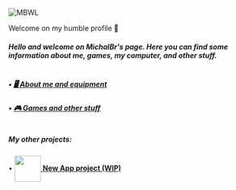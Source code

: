 ![MBWL](https://github.com/TheMichalBr/michalbr/blob/main/pictures/icon.png?raw=true)

Welcome on my humble profile 🦭



<h5>Hello and welcome on MichalBr's page. Here you can find some information about me, games, my computer, and other stuff.</h5>
<h1></h1>
<h5>• <a href="https://themichalbr.github.io/michalbr/about_me_and_equipment.html"> 🖥️ About me and equipment</a></h5>
<h5>• <a href="https://themichalbr.github.io/michalbr/games_and_other.html"> 🎮 Games and other stuff</a></h5>
<h1></h1>
<h5>My other projects:</h5>

• [<img src="https://www.pngmart.com/files/16/Carpenter-Hammer-Transparent-PNG.png" width="52" height="52" align="center">  **New App project (WIP)** ](https://github.com/TheMichalBr/app)



<!--
![MBWL](https://github.com/TheMichalBr/michalbr/blob/main/pictures/icon.png?raw=true)
<h5>Hello and welcome on my humble profile. 🦭</h5>
<h1></h1>
<h5>• <a href="https://github.com/TheMichalBr/michalbr">My Web project 🌐</a></h5>
<h5>• <a href="appcomingsoon">New App project 🔨 (WIP)</a></h5>
<h5>
  
• [<img src="https://github.com/TheMichalBr/michalbr/blob/main/pictures/icon.png?raw=true" width="42" height="42" align="center">  **MichalBr web project 🌐** ](https://github.com/TheMichalBr/michalbr) 
</h5>

